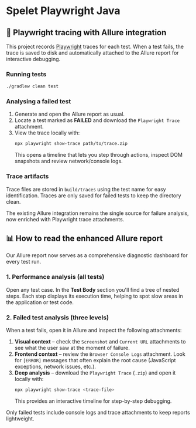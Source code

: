 # Spelet Playwright Java

## 🚀 Playwright tracing with Allure integration

This project records [Playwright](https://playwright.dev/java/) traces for each test. When a test fails, the trace is saved to disk and automatically attached to the Allure report for interactive debugging.

### Running tests
```bash
./gradlew clean test
```

### Analysing a failed test
1. Generate and open the Allure report as usual.
2. Locate a test marked as **FAILED** and download the `Playwright Trace` attachment.
3. View the trace locally with:
   ```bash
   npx playwright show-trace path/to/trace.zip
   ```
   This opens a timeline that lets you step through actions, inspect DOM snapshots and review network/console logs.

### Trace artifacts
Trace files are stored in `build/traces` using the test name for easy identification. Traces are only saved for failed tests to keep the directory clean.

The existing Allure integration remains the single source for failure analysis, now enriched with Playwright trace attachments.

## 📊 How to read the enhanced Allure report

Our Allure report now serves as a comprehensive diagnostic dashboard for every test run.

### 1. Performance analysis (all tests)
Open any test case. In the **Test Body** section you'll find a tree of nested steps. Each step displays its execution time, helping to spot slow areas in the application or test code.

### 2. Failed test analysis (three levels)
When a test fails, open it in Allure and inspect the following attachments:

1. **Visual context** – check the `Screenshot` and `Current URL` attachments to see what the user saw at the moment of failure.
2. **Frontend context** – review the `Browser Console Logs` attachment. Look for `[ERROR]` messages that often explain the root cause (JavaScript exceptions, network issues, etc.).
3. **Deep analysis** – download the `Playwright Trace` (`.zip`) and open it locally with:
   ```bash
   npx playwright show-trace <trace-file>
   ```
   This provides an interactive timeline for step-by-step debugging.

Only failed tests include console logs and trace attachments to keep reports lightweight.
